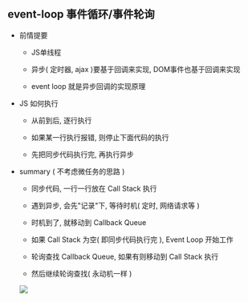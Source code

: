 ## event-loop 事件循环/事件轮询

- 前情提要

  - JS单线程

  - 异步( 定时器, ajax )要基于回调来实现, DOM事件也基于回调来实现

  - event loop 就是异步回调的实现原理

- JS 如何执行

  - 从前到后, 逐行执行

  - 如果某一行执行报错, 则停止下面代码的执行

  - 先把同步代码执行完, 再执行异步

- summary ( 不考虑微任务的思路 )

  - 同步代码, 一行一行放在 Call Stack 执行

  - 遇到异步, 会先"记录"下, 等待时机( 定时, 网络请求等 )

  - 时机到了, 就移动到 Callback Queue

  - 如果 Call Stack 为空( 即同步代码执行完 ), Event Loop 开始工作

  - 轮询查找 Callback Queue, 如果有则移动到 Call Stack 执行

  - 然后继续轮询查找( 永动机一样 )

  ![](https://s1.ax1x.com/2020/06/12/tOk0PS.jpg)